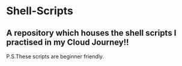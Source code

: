 # Shell-Scripts

## A repository which houses the shell scripts I practised in my Cloud Journey!!

P.S.These scripts are beginner friendly.
